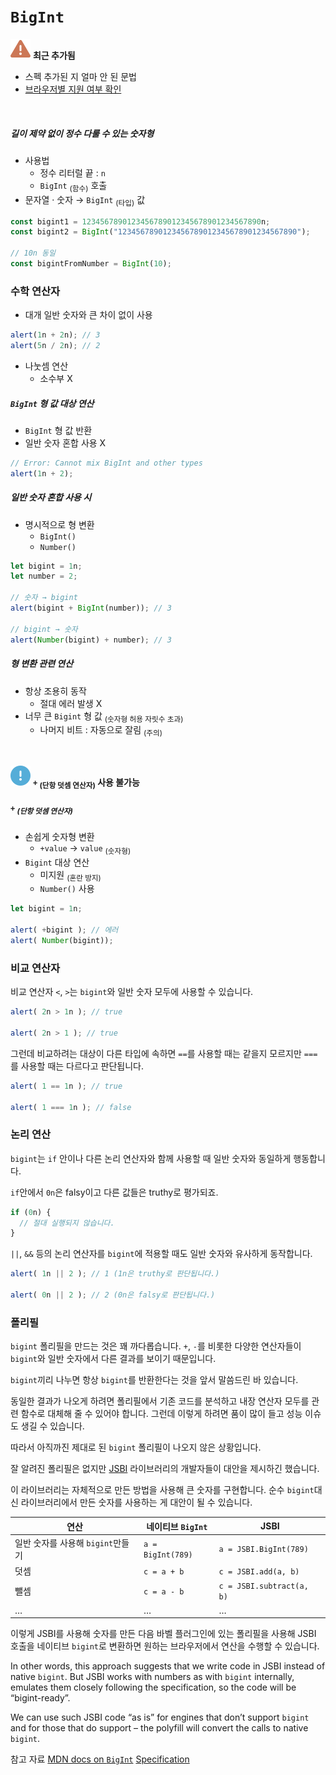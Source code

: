 `BigInt`
======

<img class="icon" src="../../images/commons/icons/triangle-exclamation-solid.svg" /> **최근 추가됨**

- 스펙 추가된 지 얼마 안 된 문법
- [브라우저별 지원 여부 확인](https://caniuse.com/#feat=bigint)

<br />

##### 길이 제약 없이 정수 다룰 수 있는 숫자형
- 사용법
  - 정수 리터럴 끝 : `n`
  - `BigInt` <sub>(함수)</sub> 호출
- 문자열 · 숫자 → `BigInt` <sub>(타입)</sub> 값
```javascript
const bigint1 = 1234567890123456789012345678901234567890n;
const bigint2 = BigInt("1234567890123456789012345678901234567890");

// 10n 동일
const bigintFromNumber = BigInt(10);
```

### 수학 연산자
- 대개 일반 숫자와 큰 차이 없이 사용
```javascript
alert(1n + 2n); // 3
alert(5n / 2n); // 2
```
- 나눗셈 연산
  - 소수부 X

##### `BigInt` 형 값 대상 연산
- `BigInt` 형 값 반환
- 일반 숫자 혼합 사용 X
```javascript
// Error: Cannot mix BigInt and other types
alert(1n + 2);
```

##### 일반 숫자 혼합 사용 시
- 명시적으로 형 변환
  - `BigInt()`
  - `Number()`
```javascript
let bigint = 1n;
let number = 2;

// 숫자 → bigint
alert(bigint + BigInt(number)); // 3

// bigint → 숫자
alert(Number(bigint) + number); // 3
```
##### 형 변환 관련 연산
- 항상 조용히 동작
  - 절대 에러 발생 X
- 너무 큰 `Bigint` 형 값 <sub>(숫자형 허용 자릿수 초과)</sub>
  - 나머지 비트 : 자동으로 잘림 <sub>(주의)</sub>

<br />

<img class="icon" src="../../images/commons/icons/circle-exclamation-solid.svg" /> **`+` <sub>(단항 덧셈 연산자)</sub> 사용 불가능**

##### `+` <sub>(단항 덧셈 연산자)</sub>
- 손쉽게 숫자형 변환
  - `+value` → `value` <sub>(숫자형)</sub>
- `Bigint` 대상 연산
  - 미지원 <sub>(혼란 방지)</sub>
  - `Number()` 사용
```javascript
let bigint = 1n;

alert( +bigint ); // 에러
alert( Number(bigint));
```

### 비교 연산자
비교 연산자 `<`, `>`는 `bigint`와 일반 숫자 모두에 사용할 수 있습니다.
```javascript
alert( 2n > 1n ); // true

alert( 2n > 1 ); // true
```

그런데 비교하려는 대상이 다른 타입에 속하면 `==`를 사용할 때는 같을지 모르지만 `===`를 사용할 때는 다르다고 판단됩니다.
```javascript
alert( 1 == 1n ); // true

alert( 1 === 1n ); // false
```

### 논리 연산
`bigint`는 `if` 안이나 다른 논리 연산자와 함께 사용할 때 일반 숫자와 동일하게 행동합니다.

`if`안에서 `0n`은 falsy이고 다른 값들은 truthy로 평가되죠.
```javascript
if (0n) {
  // 절대 실행되지 않습니다.
}
```

`||`, `&&` 등의 논리 연산자를 `bigint`에 적용할 때도 일반 숫자와 유사하게 동작합니다.
```javascript
alert( 1n || 2 ); // 1 (1n은 truthy로 판단됩니다.)

alert( 0n || 2 ); // 2 (0n은 falsy로 판단됩니다.)
```

### 폴리필
`bigint` 폴리필을 만드는 것은 꽤 까다롭습니다. `+`, `-`를 비롯한 다양한 연산자들이 `bigint`와 일반 숫자에서 다른 결과를 보이기 때문입니다.

`bigint`끼리 나누면 항상 `bigint`를 반환한다는 것을 앞서 말씀드린 바 있습니다.

동일한 결과가 나오게 하려면 폴리필에서 기존 코드를 분석하고 내장 연산자 모두를 관련 함수로 대체해 줄 수 있어야 합니다. 그런데 이렇게 하려면 품이 많이 들고 성능 이슈도 생길 수 있습니다.

따라서 아직까진 제대로 된 `bigint` 폴리필이 나오지 않은 상황입니다.

잘 알려진 폴리필은 없지만 [JSBI](https://github.com/GoogleChromeLabs/jsbi) 라이브러리의 개발자들이 대안을 제시하긴 했습니다.

이 라이브러리는 자체적으로 만든 방법을 사용해 큰 숫자를 구현합니다. 순수 `bigint`대신 라이브러리에서 만든 숫자를 사용하는 게 대안이 될 수 있습니다.


|연산|네이티브 `BigInt`|JSBI|
|---|---|---|
|일반 숫자를 사용해 `bigint`만들기|`a = BigInt(789)`|`a = JSBI.BigInt(789)`|
|덧셈|`c = a + b`|`c = JSBI.add(a, b)`|
|뺄셈|`c = a - b`|`c = JSBI.subtract(a, b)`|
|…|…|…|

이렇게 JSBI를 사용해 숫자를 만든 다음 바벨 플러그인에 있는 폴리필을 사용해 JSBI 호출을 네이티브 `bigint`로 변환하면 원하는 브라우저에서 연산을 수행할 수 있습니다.

In other words, this approach suggests that we write code in JSBI instead of native `bigint`. But JSBI works with numbers as with `bigint` internally, emulates them closely following the specification, so the code will be “bigint-ready”.

We can use such JSBI code “as is” for engines that don’t support `bigint` and for those that do support – the polyfill will convert the calls to native `bigint`.

참고 자료
[MDN docs on `BigInt`](https://developer.mozilla.org/en-US/docs/Web/JavaScript/Reference/Global_Objects/BigInt)
[Specification](https://tc39.es/ecma262/#sec-bigint-objects)
